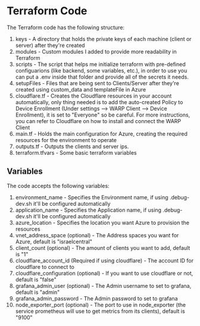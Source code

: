 # Terraform Code

The Terraform code has the following structure:
1. keys - A directory that holds the private keys of each machine (client or server) after they're created
2. modules - Custom modules I added to provide more readability in Terraform
3. scripts - The script that helps me initialize terraform with pre-defined configuarions (like backend, some variables, etc.), in order to use you can put a .env inside that folder and provide all of the secrets it needs.
4. setupFiles - Files that are being sent to Clients/Server after they're created using custom_data and templateFile in Azure
5. cloudflare.tf - Creates the Cloudflare resources in your account automatically, only thing needed is to add the auto-created Policy to Device Enrollment (Under settings --> WARP Client --> Device Enrollment), it is set to "Everyone" so be careful. For more instructions, you can refer to Cloudflare on how to install and connect the WARP Client
6. main.tf - Holds the main configuration for Azure, creating the required resources for the environment to operate
7. outputs.tf - Outputs the clients and server ips.
8. terraform.tfvars - Some basic terraform variables

## Variables
The code accepts the following variables:

1. environment_name - Specifies the Environment name, if using .debug-dev.sh it'll be configured automatically
2. application_name - Specifies the Application name, if using .debug-dev.sh it'll be configured automatically
3. azure_location - Specifies the location you want Azure to provision the resources
4. vnet_address_space (optional) - The Address spaces you want for Azure, default is "israelcentral"
5. client_count (optional) - The amount of clients you want to add, default is "1"
6. cloudflare_account_id (Required if using cloudflare) - The account ID for cloudflare to connect to
7. cloudflare_configuration (optional) - If you want to use cloudflare or not, default is "false"
8. grafana_admin_user (optional) - The Admin username to set to grafana, default is "admin"
9. grafana_admin_password - The Admin password to set to grafana
10. node_exporter_port (optional) - The port to use in node_exporter (the service prometheus will use to get metrics from its clients), default is "9100"